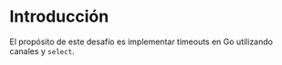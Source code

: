 # Introducción

El propósito de este desafío es implementar timeouts en Go utilizando canales y `select`.
